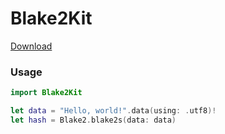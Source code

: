 # Blake2Kit

[Download](https://github.com/Wanwire/Blake2Kit/releases/latest "download latest release")

### Usage
```swift
import Blake2Kit

let data = "Hello, world!".data(using: .utf8)!
let hash = Blake2.blake2s(data: data)

```

